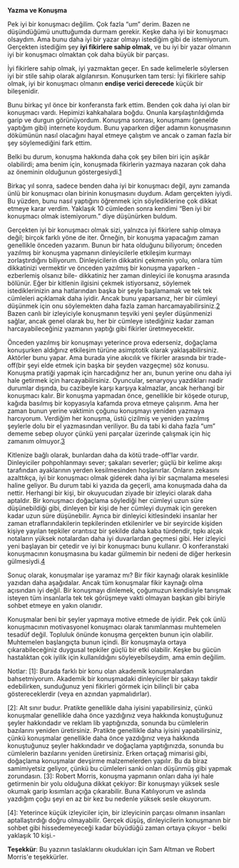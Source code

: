 **Yazma ve Konuşma**

Pek iyi bir konuşmacı değilim. Çok fazla “um” derim. Bazen ne düşündüğümü unuttuğumda durmam gerekir. Keşke daha iyi bir konuşmacı olsaydım. Ama bunu daha iyi bir yazar olmayı istediğim gibi de istemiyorum. Gerçekten istediğim şey **iyi fikirlere sahip olmak**, ve bu iyi bir yazar olmanın iyi bir konuşmacı olmaktan çok daha büyük bir parçası.

İyi fikirlere sahip olmak, iyi yazmaktan geçer. En sade kelimelerle söylersen iyi bir stile sahip olarak algılanırsın. Konuşurken tam tersi: İyi fikirlere sahip olmak, iyi bir konuşmacı olmanın **endişe verici derecede** küçük bir bileşenidir.

Bunu birkaç yıl önce bir konferansta fark ettim. Benden çok daha iyi olan bir konuşmacı vardı. Hepimizi kahkahalara boğdu. Onunla karşılaştırıldığımda garip ve durgun görünüyordum. 
Konuşma sonrası, konuşmamı (genelde yaptığım gibi) internete koydum. Bunu yaparken diğer adamın konuşmasının dökümünün nasıl olacağını hayal etmeye çalıştım ve ancak o zaman fazla bir şey söylemediğini fark ettim.

Belki bu durum, konuşma hakkında daha çok şey bilen biri için aşikâr olabilirdi; ama benim için, konuşmada fikirlerin yazmaya nazaran çok daha az öneminin olduğunun göstergesiydi.[1](http://paulgraham.com/speak.html#f1n)

Birkaç yıl sonra, sadece benden daha iyi bir konuşmacı değil, aynı zamanda ünlü bir konuşmacı olan birinin konuşmasını duydum. Adam gerçekten iyiydi. Bu yüzden, bunu nasıl yaptığını öğrenmek için söylediklerine çok dikkat etmeye karar verdim. Yaklaşık 10 cümleden sonra kendimi “Ben iyi bir konuşmacı olmak istemiyorum.” diye düşünürken buldum.

Gerçekten iyi bir konuşmacı olmak sizi, yalnızca iyi fikirlere sahip olmaya değil; birçok farklı yöne de iter. Örneğin, bir konuşma yapacağım zaman genellikle önceden yazarım. Bunun bir hata olduğunu biliyorum; önceden yazılmış bir konuşma yapmanın dinleyicilerle etkileşim kurmayı zorlaştırdığını biliyorum. Dinleyicilerin dikkatini çekmenin yolu, onlara tüm dikkatinizi vermektir ve önceden yazılmış bir konuşma yaparken -ezberlemiş olsanız bile- dikkatiniz her zaman dinleyici ile konuşma arasında bölünür. Eğer bir kitlenin ilgisini çekmek istiyorsanız, söylemek istediklerinizin ana hatlarından başka bir şeyle başlamamak ve tek tek cümleleri açıklamak daha iyidir. Ancak bunu yaparsanız, her bir cümleyi düşünmek için onu söylemekten daha fazla zaman harcamayabilirsiniz.[2](http://paulgraham.com/speak.html#f2n)
Bazen canlı bir izleyiciyle konuşmanın teşviki yeni şeyler düşünmenizi sağlar, ancak genel olarak bu, her bir cümleye istediğiniz kadar zaman harcayabileceğiniz yazmanın yaptığı gibi fikirler üretmeyecektir.

Önceden yazılmış bir konuşmayı yeterince prova ederseniz, doğaçlama konuşurken aldığınız etkileşim türüne asimptotik olarak yaklaşabilirsiniz. Aktörler bunu yapar. Ama burada yine akıcılık ve fikirler arasında bir trade-off(bir şeyi elde etmek için başka bir şeyden vazgeçme)  söz konusu. Konuşma pratiği yapmak için harcadığınız her anı, bunun yerine onu daha iyi hale getirmek için harcayabilirsiniz. Oyuncular, senaryoyu yazdıkları nadir durumlar dışında, bu cazibeyle karşı karşıya kalmazlar, ancak herhangi bir konuşmacı kalır. Bir konuşma yapmadan önce, genellikle bir köşede oturup, kağıda basılmış bir kopyasıyla kafamda prova etmeye çalışırım. Ama her zaman bunun yerine vaktimin çoğunu konuşmayı yeniden yazmaya harcıyorum. Verdiğim her konuşma, üstü çizilmiş ve yeniden yazılmış şeylerle dolu bir el yazmasından veriliyor. Bu da tabi ki daha fazla “um” dememe sebep oluyor çünkü yeni parçalar üzerinde çalışmak için hiç zamanım olmuyor.[3](http://paulgraham.com/speak.html#f3n)

Kitlenize bağlı olarak, bunlardan daha da kötü trade-off’lar vardır. Dinleyiciler pohpohlanmayı sever; şakaları severler; güçlü bir kelime akışı tarafından ayaklarının yerden kesilmesinden hoşlanırlar. Onların zekasını azalttıkça, iyi bir konuşmacı olmak giderek daha iyi bir saçmalama meselesi haline geliyor. Bu durum tabi ki yazıda da geçerli, ama konuşmada daha da nettir. Herhangi bir kişi, bir okuyucudan ziyade bir izleyici olarak daha aptaldır. Bir konuşmacı doğaçlama söylediği her cümleyi uzun süre düşünebildiği gibi, dinleyen bir kişi de her cümleyi duymak için gereken kadar uzun süre düşünebilir.
Ayrıca bir dinleyici kitlesindeki insanlar her zaman etraflarındakilerin tepkilerinden etkilenirler ve bir seyircide kişiden kişiye yayılan tepkiler orantısız bir şekilde daha kaba türdendir, tıpkı alçak notaların yüksek notalardan daha iyi duvarlardan geçmesi gibi. Her izleyici yeni başlayan bir çetedir ve iyi bir konuşmacı bunu kullanır.
O konferanstaki konuşmacının konuşmasına bu kadar gülmemin bir nedeni de diğer herkesin gülmesiydi.[4](http://paulgraham.com/speak.html#f4n)

Sonuç olarak, konuşmalar işe yaramaz mı? Bir fikir kaynağı olarak kesinlikle yazıdan daha aşağıdalar. Ancak tüm konuşmalar fikir kaynağı olma açısından iyi değil. 
Bir konuşmayı dinlemek, çoğumuzun kendisiyle tanışmak isteyen tüm insanlarla tek tek görüşmeye vakti olmayan başkan gibi biriyle sohbet etmeye en yakın olanıdır. 

Konuşmalar beni bir şeyler yapmaya motive etmede de iyidir. Pek çok ünlü konuşmacının motivasyonel konuşmacı olarak tanımlanması muhtemelen tesadüf değil. Topluluk önünde konuşma gerçekten bunun için olabilir. Muhtemelen başlangıçta bunun içindi. Bir konuşmayla ortaya çıkarabileceğiniz duygusal tepkiler güçlü bir etki olabilir. Keşke bu gücün hastalıktan çok iyilik için kullanıldığını söyleyebilseydim, ama emin değilim.


Notlar:
[1]: Burada farklı bir konu olan akademik konuşmalardan bahsetmiyorum. Akademik bir konuşmadaki dinleyiciler bir şakayı takdir edebilirken, sunduğunuz yeni fikirleri görmek için bilinçli bir çaba göstereceklerdir (veya en azından yapmalıdırlar).

[2]: Alt sınır budur. Pratikte genellikle daha iyisini yapabilirsiniz, çünkü konuşmalar genellikle daha önce yazdığınız veya hakkında konuştuğunuz şeyler hakkındadır ve reklam lib yaptığınızda, sonunda bu cümlelerin bazılarını yeniden üretirsiniz. Pratikte genellikle daha iyisini yapabilirsiniz, çünkü konuşmalar genellikle daha önce yazdığınız veya hakkında konuştuğunuz şeyler hakkındadır ve doğaçlama yaptığınızda, sonunda bu cümlelerin bazılarını yeniden üretirsiniz. Erken ortaçağ mimarisi gibi, doğaçlama konuşmalar devşirme malzemelerden yapılır. Bu da biraz samimiyetsiz geliyor, çünkü bu cümleleri sanki onları düşünmüş gibi yapmak zorundasın.
[3]: Robert Morris, konuşma yapmanın onları daha iyi hale getirmenin bir yolu olduğuna dikkat çekiyor: Bir konuşmayı yüksek sesle okumak garip kısımları açığa çıkarabilir. Buna Katılıyorum ve aslında yazdığım çoğu şeyi en az bir kez bu nedenle yüksek sesle okuyorum.

[4]: Yeterince küçük izleyiciler için, bir izleyicinin parçası olmanın insanları aptallaştırdığı doğru olmayabilir. Gerçek düşüş, dinleyicilerin konuşmanın bir sohbet gibi hissedemeyeceği kadar büyüdüğü zaman ortaya çıkıyor - belki yaklaşık 10 kişi.-

**Teşekkür**: Bu yazının taslaklarını okudukları için Sam Altman ve Robert Morris'e teşekkürler.

